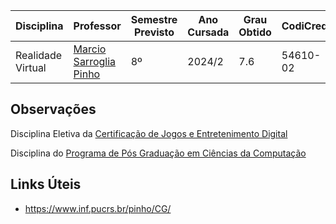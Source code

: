 | Disciplina | Professor | Semestre Previsto | Ano Cursada | Grau Obtido | CodiCred | Carga Horária |
| --- | --- | --- | --- | --- | --- | --- |
| Realidade Virtual | [Marcio Sarroglia Pinho](https://www.inf.pucrs.br/pinho/) | 8º | 2024/2 | 7.6 | 54610-02 | 30 |

## Observações

Disciplina Eletiva da [Certificação de Jogos e Entretenimento Digital](https://www.pucrs.br/politecnica/cursos/jogos-e-entretenimento-digital/)

Disciplina do [Programa de Pós Graduação em Ciências da Computação](https://portal.pucrs.br/pesquisa/programas-de-pos/ciencia-da-computacao/)

## Links Úteis

  - https://www.inf.pucrs.br/pinho/CG/
